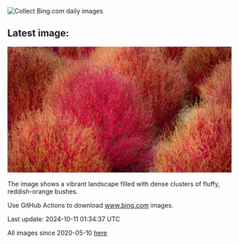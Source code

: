![Collect Bing.com daily images](https://github.com/counter2015/bing-daily-images/workflows/Collect%20Bing.com%20daily%20images/badge.svg)
## Latest image:
![](images/KochiaJapan.jpg)

The image shows a vibrant landscape filled with dense clusters of fluffy, reddish-orange bushes.

Use GitHub Actions to download www.bing.com images.

Last update: 2024-10-11 01:34:37 UTC

All images since 2020-05-10 [here](https://github.com/counter2015/bing-daily-images/tree/master/images)
